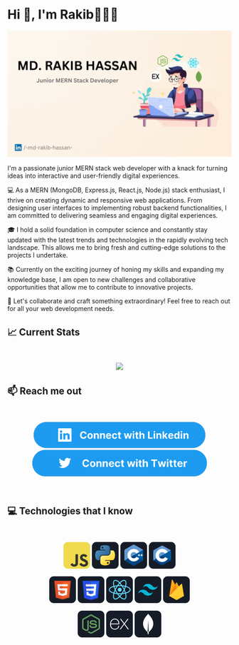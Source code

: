 <h1 align="left">Hi 👋, I'm Rakib👨🏻‍💻</h1>
<img src="./images/cover/RakibGithubCover.gif"/>
<p>I'm a passionate junior MERN stack web developer with a knack for turning ideas into interactive and user-friendly digital experiences.

💻 As a MERN (MongoDB, Express.js, React.js, Node.js) stack enthusiast, I thrive on creating dynamic and responsive web applications. From designing user interfaces to implementing robust backend functionalities, I am committed to delivering seamless and engaging digital experiences.

🎓 I hold a solid foundation in computer science and constantly stay updated with the latest trends and technologies in the rapidly evolving tech landscape. This allows me to bring fresh and cutting-edge solutions to the projects I undertake.

📚 Currently on the exciting journey of honing my skills and expanding my knowledge base, I am open to new challenges and collaborative opportunities that allow me to contribute to innovative projects.

🌟 Let's collaborate and craft something extraordinary! Feel free to reach out for all your web development needs.
</p>


## :chart_with_upwards_trend: Current Stats

<br />
<p align="center">
  <img width="60%" src="https://github-readme-streak-stats.herokuapp.com?user=Md-Rakib-Hassan&theme=icegray&hide_border=true&background=45%2CFEF9F3%2CFFEDDA&fire=EB470A&ring=FFC7A1" />
</p>



## :mailbox: Reach me out

<br />

<p align="center">
<a href="https://www.linkedin.com/in/-md-rakib-hassan-"><img height="60" src="./images/icons/Linkedin.png"/></a>
<a href="https://x.com/Rakibhassan4591"><img height="60" src="./images/icons/Twitter.png"/></a>
</p>

<br />

## :computer: Technologies that I know

<br>
<p align="center">
<img src="./images/icons/JavaScript.png"/>
<img src="./images/icons/python.png"/>
<img src="./images/icons/cpp.png"/>
<img src="./images/icons/c.png"/>
</p>
<p align="center">
<img src="./images/icons/HTML.png"/>
<img src="./images/icons/css.png"/>
<img src="./images/icons/react.png"/>
<img src="./images/icons/tailwind.png"/>
<img src="./images/icons/firebase.png"/>

</p>
<p align="center">
<img src="./images/icons/node.png"/>
<img src="./images/icons/express.png"/>
<img src="./images/icons/mongo.png"/>
</p><br/>